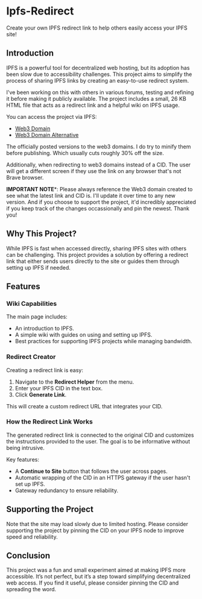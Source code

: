 # Ipfs-Redirect

Create your own IPFS redirect link to help others easily access your IPFS site!

## Introduction

IPFS is a powerful tool for decentralized web hosting, but its adoption has been slow due to accessibility challenges. This project aims to simplify the process of sharing IPFS links by creating an easy-to-use redirect system.

I've been working on this with others in various forums, testing and refining it before making it publicly available. The project includes a small, 26 KB HTML file that acts as a redirect link and a helpful wiki on IPFS usage.

You can access the project via IPFS:
- [Web3 Domain](https://ipfs-redirect.unstoppable/)
- [Web3 Domain Alternative](https://ipfsredirect.unstoppable/)

The officially posted versions to the web3 domains. I do try to minify them before publishing. Which usually cuts roughly 30% off the size.

Additionally, when redirecting to web3 domains instead of a CID. The user will get a different screen if they use the link on any browser that's not Brave browser.

**IMPORTANT NOTE***:
Please always reference the Web3 domain created to see what the latest link and CID is. I'll update it over time to any new version. And if you choose to support the project, it'd incredibly appreciated if you keep track of the changes occassionally and pin the newest. Thank you!

## Why This Project?

While IPFS is fast when accessed directly, sharing IPFS sites with others can be challenging. This project provides a solution by offering a redirect link that either sends users directly to the site or guides them through setting up IPFS if needed.

## Features

### Wiki Capabilities

The main page includes:
- An introduction to IPFS.
- A simple wiki with guides on using and setting up IPFS.
- Best practices for supporting IPFS projects while managing bandwidth.

### Redirect Creator

Creating a redirect link is easy:
1. Navigate to the **Redirect Helper** from the menu.
2. Enter your IPFS CID in the text box.
3. Click **Generate Link**.

This will create a custom redirect URL that integrates your CID.

### How the Redirect Link Works

The generated redirect link is connected to the original CID and customizes the instructions provided to the user. The goal is to be informative without being intrusive.

Key features:
- A **Continue to Site** button that follows the user across pages.
- Automatic wrapping of the CID in an HTTPS gateway if the user hasn't set up IPFS.
- Gateway redundancy to ensure reliability.

## Supporting the Project

Note that the site may load slowly due to limited hosting. Please consider supporting the project by pinning the CID on your IPFS node to improve speed and reliability.

## Conclusion

This project was a fun and small experiment aimed at making IPFS more accessible. It’s not perfect, but it’s a step toward simplifying decentralized web access. If you find it useful, please consider pinning the CID and spreading the word.

